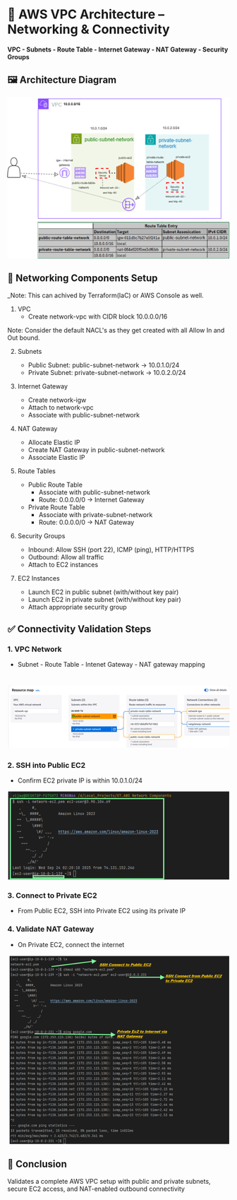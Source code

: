 # 📐 AWS VPC Architecture – Networking & Connectivity 
####         VPC -  Subnets - Route Table - Internet Gateway -  NAT Gateway -  Security Groups 

## 🖼️ Architecture Diagram
![AWS VPC Architecture](VPCnetworkbasic.drawio.png)

## 🧱 Networking Components Setup 
_Note: This can achived by Terraform(IaC) or AWS Console as well.

1. VPC
   - Create network-vpc with CIDR block 10.0.0.0/16

Note: Consider the default NACL's as they get created with all Allow In and Out bound.

2. Subnets
   - Public Subnet: public-subnet-network → 10.0.1.0/24
   - Private Subnet: private-subnet-network → 10.0.2.0/24
     
3. Internet Gateway
   - Create network-igw
   - Attach to network-vpc
   - Associate with public-subnet-network
     
4. NAT Gateway
   - Allocate Elastic IP
   - Create NAT Gateway in public-subnet-network
   - Associate Elastic IP
     
5. Route Tables
   - Public Route Table
      - Associate with public-subnet-network
      - Route: 0.0.0.0/0 → Internet Gateway
   - Private Route Table
      - Associate with private-subnet-network
      - Route: 0.0.0.0/0 → NAT Gateway
        
6. Security Groups
   - Inbound: Allow SSH (port 22), ICMP (ping), HTTP/HTTPS
   - Outbound: Allow all traffic
   - Attach to EC2 instances
     
7. EC2 Instances
   - Launch EC2 in public subnet (with/without key pair)
   - Launch EC2 in private subnet (with/without key pair)
   - Attach appropriate security group

## ✅ Connectivity Validation Steps
### 1. VPC Network
   - Subnet - Route Table - Intenet Gateway  - NAT gateway mapping

# ![Connectivity Validation Steps](vpc-subnet-route-table-igw.png)
     
### 2. SSH into Public EC2
   - Confirm EC2 private IP is within 10.0.1.0/24

![Connectivity Validation Steps](PublicEC2.png)
   
### 3. Connect to Private EC2 
   - From Public EC2, SSH into Private EC2 using its private IP
   
### 4. Validate NAT Gateway
   - On Private EC2, connect the internet

     
![Connectivity Validation Steps](Private_NAT.png)


##  🏁 Conclusion

Validates a complete AWS VPC setup with public and private subnets, secure EC2 access, and NAT-enabled outbound connectivity

   








































